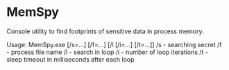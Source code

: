 # MemSpy

Console utility to find footprints of sensitive data in process memory.

Usage:
    MemSpy.exe [/s=...] [/f=...] [/l [/i=...] [/t=...]]
        /s - searching secret
        /f - process file name
        /l - search in loop
        /i - number of loop iterations
        /t - sleep timeout in milliseconds after each loop
